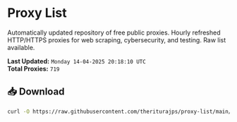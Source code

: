 # Proxy List

Automatically updated repository of free public proxies. Hourly refreshed HTTP/HTTPS proxies for web scraping, cybersecurity, and testing. Raw list available.

**Last Updated:** `Monday 14-04-2025 20:18:10 UTC`  
**Total Proxies:** `719`

## 📥 Download
```bash
curl -O https://raw.githubusercontent.com/theriturajps/proxy-list/main/proxies.txt
